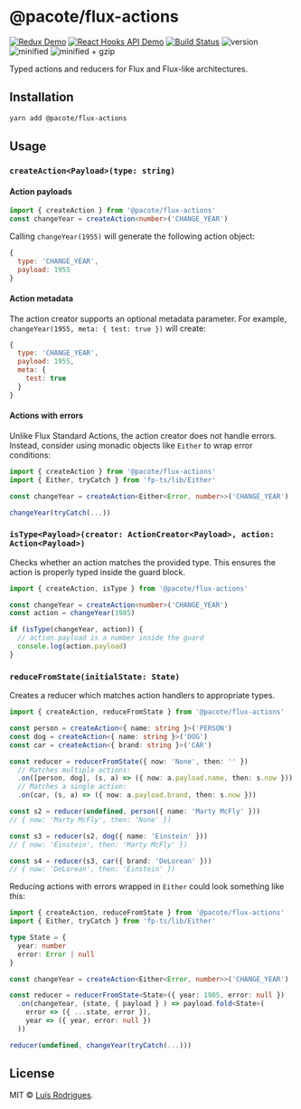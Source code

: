 # @pacote/flux-actions

[![Redux Demo](https://badgen.net/badge/codesandbox/redux+demo/yellow)](https://codesandbox.io/s/xv62o57r3z)
[![React Hooks API Demo](https://badgen.net/badge/codesandbox/react+hooks+api+demo/yellow)](https://codesandbox.io/s/2wx6n5zlj0)
[![Build Status](https://travis-ci.org/PacoteJS/pacote.svg?branch=master)](https://travis-ci.org/PacoteJS/pacote)
![version](https://badgen.net/npm/v/@pacote/flux-actions)
![minified](https://badgen.net/bundlephobia/min/@pacote/flux-actions)
![minified + gzip](https://badgen.net/bundlephobia/minzip/@pacote/flux-actions)

Typed actions and reducers for Flux and Flux-like architectures.

## Installation

```bash
yarn add @pacote/flux-actions
```

## Usage

### `createAction<Payload>(type: string)`

#### Action payloads

```typescript
import { createAction } from '@pacote/flux-actions'
const changeYear = createAction<number>('CHANGE_YEAR')
```

Calling `changeYear(1955)` will generate the following action object:

```javascript
{
  type: 'CHANGE_YEAR',
  payload: 1955
}
```

#### Action metadata

The action creator supports an optional metadata parameter. For example, `changeYear(1955, meta: { test: true })` will create:

```javascript
{
  type: 'CHANGE_YEAR',
  payload: 1955,
  meta: {
    test: true
  }
}
```

#### Actions with errors

Unlike Flux Standard Actions, the action creator does not handle errors. Instead, consider using monadic objects like `Either` to wrap error conditions:

```typescript
import { createAction } from '@pacote/flux-actions'
import { Either, tryCatch } from 'fp-ts/lib/Either'

const changeYear = createAction<Either<Error, number>>('CHANGE_YEAR')

changeYear(tryCatch(...))
```

### `isType<Payload>(creator: ActionCreator<Payload>, action: Action<Payload>)`

Checks whether an action matches the provided type. This ensures the action is properly typed inside the guard block.

```typescript
import { createAction, isType } from '@pacote/flux-actions'

const changeYear = createAction<number>('CHANGE_YEAR')
const action = changeYear(1985)

if (isType(changeYear, action)) {
  // action.payload is a number inside the guard
  console.log(action.payload)
}
```

### `reduceFromState(initialState: State)`

Creates a reducer which matches action handlers to appropriate types.

```typescript
import { createAction, reduceFromState } from '@pacote/flux-actions'

const person = createAction<{ name: string }>('PERSON')
const dog = createAction<{ name: string }>('DOG')
const car = createAction<{ brand: string }>('CAR')

const reducer = reducerFromState({ now: 'None', then: '' })
  // Matches multiple actions:
  .on([person, dog], (s, a) => ({ now: a.payload.name, then: s.now }))
  // Matches a single action:
  .on(car, (s, a) => ({ now: a.payload.brand, then: s.now }))

const s2 = reducer(undefined, person({ name: 'Marty McFly' }))
// { now: 'Marty McFly', then: 'None' })

const s3 = reducer(s2, dog({ name: 'Einstein' }))
// { now: 'Einstein', then: 'Marty McFly' })

const s4 = reducer(s3, car({ brand: 'DeLorean' }))
// { now: 'DeLorean', then: 'Einstein' })
```

Reducing actions with errors wrapped in `Either` could look something like this:

```typescript
import { createAction, reduceFromState } from '@pacote/flux-actions'
import { Either, tryCatch } from 'fp-ts/lib/Either'

type State = {
  year: number
  error: Error | null
}

const changeYear = createAction<Either<Error, number>>('CHANGE_YEAR')

const reducer = reducerFromState<State>({ year: 1985, error: null })
  .on(changeYear, (state, { payload } ) => payload.fold<State>(
    error => ({ ...state, error }),
    year => ({ year, error: null })
  ))

reducer(undefined, changeYear(tryCatch(...)))
```

## License

MIT © [Luís Rodrigues](https://goblindegook.com).
